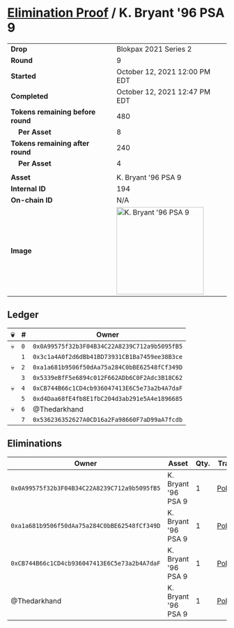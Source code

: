 # [Elimination Proof](./readme.md) / K. Bryant &#039;96 PSA 9

|||
|---|---|
| **Drop** | Blokpax 2021 Series 2 |
| **Round** | 9 |
| **Started** | October 12, 2021 12:00 PM EDT |
| **Completed** | October 12, 2021 12:47 PM EDT |
| **Tokens remaining before round** | 480 |
| **&nbsp;&nbsp;&nbsp;&nbsp;Per Asset** | 8 |
| **Tokens remaining after round** | 240 |
| **&nbsp;&nbsp;&nbsp;&nbsp;Per Asset** | 4 |
| | |
| **Asset** | K. Bryant &#039;96 PSA 9 |
| **Internal ID** | 194 |
| **On-chain ID** | N/A |
| **Image** | <img src="https://tcdn.blokpax.com/9484ebfa-632c-4a1e-8a18-664f2d58e2d9/e09e3bd23b2055314cb7654e59dc6671d60c0107b5f61a8cbbd2f229b1dbae83.jpg" height="200" alt="K. Bryant &#039;96 PSA 9" /> |

## Ledger

| 💀 | # | Owner |
| --- | --- | --- |
| 💀 | `0` | `0x0A99575f32b3F04B34C22A8239C712a9b5095fB5` |
|  | `1` | `0x3c1a4A0f2d6dBb41BD73931CB1Ba7459ee38B3ce` |
| 💀 | `2` | `0xa1a681b9506f50dAa75a284C0bBE62548fCf349D` |
|  | `3` | `0x5339eBfF5e6894c012F662ADb6C0F2Adc3B18C62` |
| 💀 | `4` | `0xCB744B66c1CD4cb936047413E6C5e73a2b4A7daF` |
|  | `5` | `0xd4Daa68fE4fb8E1fbC204d3ab291e5A4e1896685` |
| 💀 | `6` | @Thedarkhand |
|  | `7` | `0x536236352627A0CD16a2Fa98660F7aD99aA7fcdb` |


## Eliminations

| Owner | Asset | Qty. | Transaction |
| --- | --- | --- | --- |
| `0x0A99575f32b3F04B34C22A8239C712a9b5095fB5` | K. Bryant '96 PSA 9 | 1 | [Polygonscan](https://polygonscan.com/tx/0x9c6de14177dbe7b82b1817d8e499d6f109b5e5e4f28fd71b59fd777104dba477) |
| `0xa1a681b9506f50dAa75a284C0bBE62548fCf349D` | K. Bryant '96 PSA 9 | 1 | [Polygonscan](https://polygonscan.com/tx/0x426415109ca103464ed17906eb77ad9cfc8f9f161f7011183ae7d5df78489750) |
| `0xCB744B66c1CD4cb936047413E6C5e73a2b4A7daF` | K. Bryant '96 PSA 9 | 1 | [Polygonscan](https://polygonscan.com/tx/0x3d33ae22d8cfed783ef43251d9e9c36da3bd2a9b8532acf99cc236c70096fc03) |
| @Thedarkhand | K. Bryant '96 PSA 9 | 1 | [Polygonscan](https://polygonscan.com/tx/0x7fa342ff0175a798637799b51bc449b6f1f1259cfdf30a27d39658e54bf27af8) |
